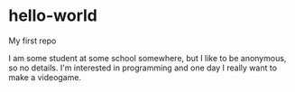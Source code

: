 # hello-world
My first repo

I am some student at some school somewhere, but I like to be anonymous, so no details.
I'm interested in programming and one day I really want to make a videogame.
